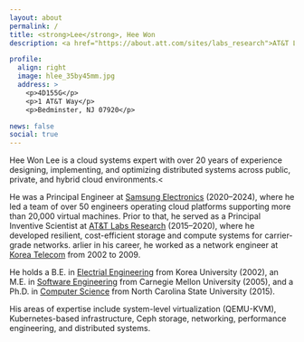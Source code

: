 ```yaml
---
layout: about
permalink: /
title: <strong>Lee</strong>, Hee Won
description: <a href="https://about.att.com/sites/labs_research">AT&T Labs Research</a>. <a href="mailto:knowpd@research.att.com">knowpd@research.att.com</a>.

profile:
  align: right
  image: hlee_35by45mm.jpg
  address: >
    <p>4D155G</p>
    <p>1 AT&T Way</p>
    <p>Bedminster, NJ 07920</p>

news: false
social: true
---
```


  Hee Won Lee is a cloud systems expert with over 20 years of experience designing, implementing, and 
  optimizing distributed systems across public, private, and hybrid cloud environments.<
  
  He was a Principal Engineer at [Samsung Electronics](https://www.samsung.com/us/about-us/our-business) (2020–2024), 
  where he led a team of over 50 engineers operating cloud platforms supporting more than 20,000 virtual machines. 
  Prior to that, he served as a Principal Inventive Scientist at [AT&T Labs Research](https://about.att.com/sites/labs_research) (2015–2020), 
  where he developed resilient, cost-efficient storage and compute systems for carrier-grade networks. 
  arlier in his career, he worked as a network engineer at [Korea Telecom](https://corp.kt.com/eng) from 2002 to 2009.

  He holds a B.E. in [Electrial Engineering](https://ee.korea.ac.kr/eng/main/main.html) from Korea University (2002), 
  an M.E. in [Software Engineering]("https://mse.isri.cmu.edu/applicants/mse-as/index.html) from Carnegie Mellon University (2005), and 
  a Ph.D. in [Computer Science](https://www.csc.ncsu.edu/) from North Carolina State University (2015).

  His areas of expertise include system-level virtualization (QEMU-KVM), Kubernetes-based infrastructure, 
  Ceph storage, networking, performance engineering, and distributed systems.


<!-- Hee Won Lee is Pincipal Inventive Scientist at [AT&T Labs Research](https://about.att.com/sites/labs_research).

Hee Won received a BE in [electrial engineering](https://ee.korea.edu/ee_en/index.do) in 2002, from
Korea University, 
MSE in [software engineering](https://mse.isri.cmu.edu/applicants/mse-as/index.html) in 2005, from
Carnegie Mellon University, and a
PhD in [computer science](https://www.csc.ncsu.edu/) in 2015, from
North Carolina State University; his PhD advisor was
[Mihail Sichitiu](https://www.ece.ncsu.edu/people/mlsichit/).
He was a member of technical staff in KT (Korea Telecom) from 2002 to 2009, and 
joined AT&T in 2015.

His research interest lies in computer networking, storage systems, distributed systems,  wireless networking, mobile computing, edge computing, and machine learning. -->
